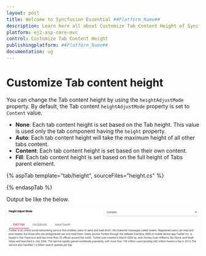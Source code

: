 ```yaml
---
layout: post
title: Welcome to Syncfusion Essential ##Platform_Name##
description: Learn here all about Customize Tab Content Height of Syncfusion Essential ##Platform_Name## widgets based on HTML5 and jQuery.
platform: ej2-asp-core-mvc
control: Customize Tab Content Height
publishingplatform: ##Platform_Name##
documentation: ug
---
```



# Customize Tab content height

You can change the Tab content height by using the `heightAdjustMode` property. By default, the Tab content `heightAdjustMode` property is set to `Content` value.

* **None**: Each tab content height is set based on the Tab height. This value is used only the tab component having the `height` property.
* **Auto**: Each tab content height will take the maximum height of all other tabs content.
* **Content**: Each tab content height is set based on their own content.
* **Fill**: Each tab content height is set based on the full height of Tabs parent element.

{% aspTab template="tab/height", sourceFiles="height.cs" %}

{% endaspTab %}

Output be like the below.

![Custom Tab content height](../images/height.PNG)